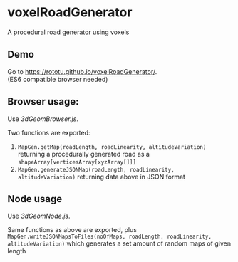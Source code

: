 voxelRoadGenerator  
==================
A procedural road generator using voxels

Demo
----
Go to https://rototu.github.io/voxelRoadGenerator/.  
(ES6 compatible browser needed)

Browser usage:
-----
Use *3dGeomBrowser.js*.  
  
  
Two functions are exported:  
1. `MapGen.getMap(roadLength, roadLinearity, altitudeVariation)` returning a procedurally generated road as a `shapeArray[verticesArray[xyzArray[]]]`
2. `MapGen.generateJSONMap(roadLength, roadLinearity, altitudeVariation)` returning data above in JSON format 


Node usage
-----
Use *3dGeomNode.js*.  
  
Same functions as above are exported, plus  
`MapGen.writeJSONMapsToFiles(noOfMaps, roadLength, roadLinearity, altitudeVariation)` which generates a set amount of random maps of given length
